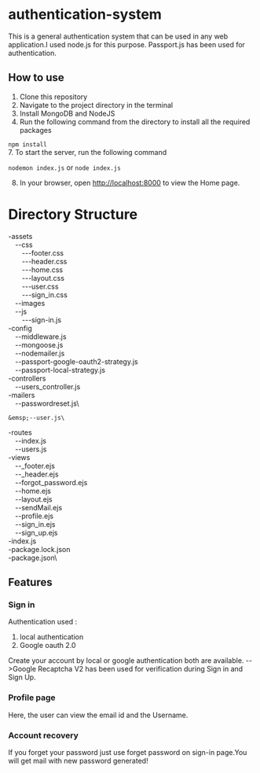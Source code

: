 # authentication-system

This is a general authentication system that can be used in any web application.I used node.js for this purpose.
Passport.js has been used for authentication.

## How to use

1. Clone this repository
2. Navigate to the project directory in the terminal
3. Install MongoDB and NodeJS
4. Run the following command from the directory to install all the required packages 

  `npm install`  
7. To start the server, run the following command
  
  `nodemon index.js` or `node index.js`  

8. In your browser, open <http://localhost:8000> to view the Home page.

# Directory Structure

-assets\
    &emsp;--css\
    &emsp;&emsp;---footer.css\
    &emsp;&emsp;---header.css\
        &emsp;&emsp;---home.css\
        &emsp;&emsp;---layout.css\
         &emsp;&emsp;---user.css\
        &emsp;&emsp;---sign_in.css\
    &emsp;--images\
    &emsp;--js\
        &emsp;&emsp;---sign-in.js\
-config\
    &emsp;--middleware.js\
    &emsp;--mongoose.js\
    &emsp;--nodemailer.js\
    &emsp;--passport-google-oauth2-strategy.js\
    &emsp;--passport-local-strategy.js\
-controllers\
     &emsp;--users_controller.js\
-mailers\
    &emsp;--passwordreset.js\
   
    &emsp;--user.js\
-routes\
    &emsp;--index.js\
    &emsp;--users.js\
-views\
    &emsp;--_footer.ejs\
    &emsp;--_header.ejs\
    &emsp;--forgot_password.ejs\
    &emsp;--home.ejs\
    &emsp;--layout.ejs\
    &emsp;--sendMail.ejs\
    &emsp;--profile.ejs\
    &emsp;--sign_in.ejs\
    &emsp;--sign_up.ejs\
-index.js\
-package.lock.json\
-package.json\
## Features

### Sign in

Authentication used : 
1. local authentication
2. Google oauth 2.0

Create your account by local or google authentication both are available.
-->Google Recaptcha V2 has been used for verification during Sign in and Sign Up.

### Profile page
Here, the user can view the email id and the Username.

### Account recovery

If you forget your password just use forget password on sign-in page.You will get mail with new password generated!

